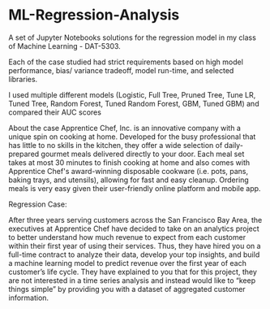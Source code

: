 # ML-Regression-Analysis

A set of Jupyter Notebooks solutions for the regression model in my class of Machine Learning - DAT-5303.

Each of the case studied had strict requirements based on high model performance, bias/ variance tradeoff, model run-time, and selected libraries.

I used multiple different models (Logistic, Full Tree, Pruned Tree, Tune LR, Tuned Tree, Random Forest, Tuned Random Forest, GBM, Tuned GBM) and compared their AUC scores

About the case
Apprentice Chef, Inc. is an innovative company with a unique spin on cooking at home. Developed for the busy professional that has little to no skills in the kitchen, they offer a wide selection of daily-prepared gourmet meals delivered directly to your door. Each meal set takes at most 30 minutes to finish cooking at home and also comes with Apprentice Chef's award-winning disposable cookware (i.e. pots, pans, baking trays, and utensils), allowing for fast and easy cleanup. Ordering meals is very easy given their user-friendly online platform and mobile app.

Regression Case:

After three years serving customers across the San Francisco Bay Area, the executives at Apprentice Chef have decided to take on an analytics project to better understand how much revenue to expect from each customer within their first year of using their services. Thus, they have hired you on a full-time contract to analyze their data, develop your top insights, and build a machine learning model to predict revenue over the first year of each customer’s life cycle. They have explained to you that for this project, they are not interested in a time series analysis and instead would like to “keep things simple” by providing you with a dataset of aggregated customer information.
